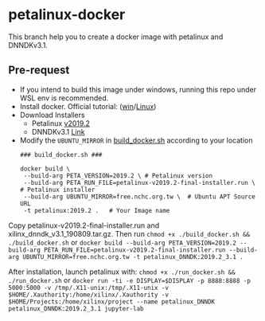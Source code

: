 # petalinux-docker

This branch help you to create a docker image with petalinux and DNNDKv3.1.

## Pre-request
- If you intend to build this image under windows, running this repo under WSL env is recommended.
- Install docker. Official tutorial: ([win](https://docs.docker.com/desktop/windows/install/)/[Linux](https://docs.docker.com/desktop/linux/install/))
- Download Installers
  - Petalinux [v2019.2](https://www.xilinx.com/member/forms/download/xef.html?filename=petalinux-v2019.2-final-installer.run) 
  - DNNDKv3.1 [Link](https://www.xilinx.com/member/forms/download/xef.html?filename=xilinx_dnndk_v3.1_190809.tar.gz)
- Modify the ```UBUNTU_MIRROR``` in [build_docker.sh](./build_docker.sh) according to your location
   ```
  ### build_docker.sh ###
  
  docker build \
    --build-arg PETA_VERSION=2019.2 \ # Petalinux version
    --build-arg PETA_RUN_FILE=petalinux-v2019.2-final-installer.run \ # Petalinux installer
    --build-arg UBUNTU_MIRROR=free.nchc.org.tw \  # Ubuntu APT Source URL 
    -t petalinux:2019.2 .   # Your Image name
   ```

Copy petalinux-v2019.2-final-installer.run and xilinx_dnndk_v3.1_190809.tar.gz. Then run
`chmod +x ./build_docker.sh && ./build_docker.sh`
or 
`docker build --build-arg PETA_VERSION=2019.2 --build-arg PETA_RUN_FILE=petalinux-v2019.2-final-installer.run --build-arg UBUNTU_MIRROR=free.nchc.org.tw -t petalinux_DNNDK:2019.2_3.1 .`


After installation, launch petalinux with:
`chmod +x ./run_docker.sh && ./run_docker.sh`
or
`docker run -ti -e DISPLAY=$DISPLAY -p 8888:8888 -p 5000:5000 -v /tmp/.X11-unix:/tmp/.X11-unix -v $HOME/.Xauthority:/home/xilinx/.Xauthority -v $HOME/Projects:/home/xilinx/project --name petalinux_DNNDK petalinux_DNNDK:2019.2_3.1 jupyter-lab`
